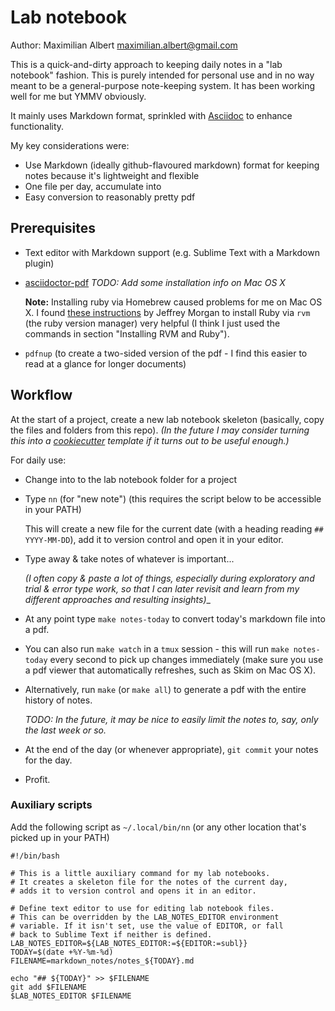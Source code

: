 Lab notebook
============

Author: Maximilian Albert <maximilian.albert@gmail.com>

This is a quick-and-dirty approach to keeping daily notes in a "lab notebook" fashion. This is purely intended for personal use and in no way meant to be a general-purpose note-keeping system. It has been working well for me but YMMV obviously.

It mainly uses Markdown format, sprinkled with [Asciidoc](http://asciidoc.org/) to enhance functionality.

My key considerations were:

- Use Markdown (ideally github-flavoured markdown) format for keeping notes because it's lightweight and flexible
- One file per day, accumulate into 
- Easy conversion to reasonably pretty pdf

## Prerequisites

- Text editor with Markdown support (e.g. Sublime Text with a Markdown plugin)

- [asciidoctor-pdf](https://github.com/asciidoctor/asciidoctor-pdf)
  _TODO: Add some installation info on Mac OS X_

  **Note:** Installing ruby via Homebrew caused problems for me on Mac OS X. I found [these instructions](http://usabilityetc.com/articles/ruby-on-mac-os-x-with-rvm/) by Jeffrey Morgan to install Ruby via `rvm` (the ruby version manager) very helpful (I think I just used the commands in section "Installing RVM and Ruby").

- `pdfnup` (to create a two-sided version of the pdf - I find this easier to read at a glance for longer documents)

## Workflow

At the start of a project, create a new lab notebook skeleton (basically, copy the files and folders from this repo). _(In the future I may consider turning this into a [cookiecutter](https://github.com/audreyr/cookiecutter) template if it turns out to be useful enough.)_

For daily use:

- Change into to the lab notebook folder for a project

- Type `nn` (for "new note") (this requires the script below to be accessible in your PATH)

  This will create a new file for the current date (with a heading reading `## YYYY-MM-DD`), add it to version control and open it in your editor.

- Type away & take notes of whatever is important...

  _(I often copy & paste a lot of things, especially during exploratory and trial & error type work, so that I can later revisit and learn from my different approaches and resulting insights)__

- At any point type `make notes-today` to convert today's markdown file into a pdf.

- You can also run `make watch` in a `tmux` session - this will run `make notes-today` every second to pick up changes immediately (make sure you use a pdf viewer that automatically refreshes, such as Skim on Mac OS X).

- Alternatively, run `make` (or `make all`) to generate a pdf with the entire history of notes.

  _TODO: In the future, it may be nice to easily limit the notes to, say, only the last week or so._

- At the end of the day (or whenever appropriate), `git commit` your notes for the day.

- Profit.


### Auxiliary scripts

Add the following script as `~/.local/bin/nn` (or any other location that's picked up in your PATH)

```
#!/bin/bash

# This is a little auxiliary command for my lab notebooks.
# It creates a skeleton file for the notes of the current day,
# adds it to version control and opens it in an editor.

# Define text editor to use for editing lab notebook files.
# This can be overridden by the LAB_NOTES_EDITOR environment
# variable. If it isn't set, use the value of EDITOR, or fall
# back to Sublime Text if neither is defined.
LAB_NOTES_EDITOR=${LAB_NOTES_EDITOR:=${EDITOR:=subl}}
TODAY=$(date +%Y-%m-%d)
FILENAME=markdown_notes/notes_${TODAY}.md

echo "## ${TODAY}" >> $FILENAME
git add $FILENAME
$LAB_NOTES_EDITOR $FILENAME
```
